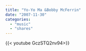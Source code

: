 ```yaml
---
title: "Yo-Yo Ma &Bobby McFerrin"
date: "2007-11-30"
categories:
  - "music"
  - "shares"
---
```


<div style="width: 70vw;">{{< youtube GczSTQ2nv94>}}</div>
